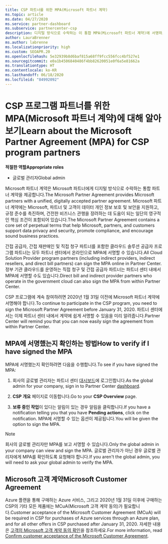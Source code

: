 ```yaml
---
title: CSP 파트너를 위한 MPA(Microsoft 파트너 계약)
ms.topic: article
ms.date: 04/27/2020
ms.service: partner-dashboard
ms.subservice: partnercenter-csp
description: 디지털 방식으로 수락하는 이 통합 MPA(Microsoft 파트너 계약)에 서명하고 확인하기 위한 Microsoft CSP 파트너 요구 사항에 대해 알아봅니다.
author: LauraBrenner
ms.author: labrenne
ms.localizationpriority: high
ms.custom: SEOAPR.20
ms.openlocfilehash: 5e32939b8d6baf815a68ff9fcc556fcc4bf527e1
ms.sourcegitcommit: e0a1b4506840486f4bb82620051e0f6a5e81662a
ms.translationtype: HT
ms.contentlocale: ko-KR
ms.lasthandoff: 06/18/2020
ms.locfileid: "84992092"
---
```

# <a name="learn-about-the-microsoft-partner-agreement-mpa-for-csp-program-partners"></a><span data-ttu-id="dd70c-103">CSP 프로그램 파트너를 위한 MPA(Microsoft 파트너 계약)에 대해 알아보기</span><span class="sxs-lookup"><span data-stu-id="dd70c-103">Learn about the Microsoft Partner Agreement (MPA) for CSP program partners</span></span>

<span data-ttu-id="dd70c-104">**적절한 역할**</span><span class="sxs-lookup"><span data-stu-id="dd70c-104">**Appropriate roles**</span></span>

- <span data-ttu-id="dd70c-105">글로벌 관리자</span><span class="sxs-lookup"><span data-stu-id="dd70c-105">Global admin</span></span>

<span data-ttu-id="dd70c-106">Microsoft 파트너 계약은 Microsoft 파트너에게 디지털 방식으로 수락하는 통합 파트너 계약을 제공합니다.</span><span class="sxs-lookup"><span data-stu-id="dd70c-106">The Microsoft Partner Agreement provides Microsoft partners with a unified, digitally accepted partner agreement.</span></span> <span data-ttu-id="dd70c-107">Microsoft 파트너 계약에는 Microsoft, 파트너 및 고객이 데이터 개인 정보 보호 및 보안을 지원하고, 규정 준수를 촉진하며, 건전한 비즈니스 관행을 장려하는 데 도움이 되는 일단의 영구적인 핵심 조건이 포함되어 있습니다.</span><span class="sxs-lookup"><span data-stu-id="dd70c-107">The Microsoft Partner Agreement contains a core set of perpetual terms that help Microsoft, partners, and customers support data privacy and security, promote compliance, and encourage sound business practices.</span></span>

<span data-ttu-id="dd70c-108">간접 공급자, 간접 재판매인 및 직접 청구 파트너를 포함한 클라우드 솔루션 공급자 프로그램 파트너는 모두 파트너 센터에서 온라인으로 MPA에 서명할 수 있습니다.</span><span class="sxs-lookup"><span data-stu-id="dd70c-108">All Cloud Solution Provider program partners (including indirect providers, indirect resellers, and direct bill partners) can sign the MPA online in Partner Center.</span></span> <span data-ttu-id="dd70c-109">정부 기관 클라우드를 운영하는 직접 청구 및 간접 공급자 파트너는 파트너 센터 내에서 MPA에 서명할 수도 있습니다.</span><span class="sxs-lookup"><span data-stu-id="dd70c-109">Direct bill and indirect provider partners who operate in the government cloud can also sign the MPA from within Partner Center.</span></span>

<span data-ttu-id="dd70c-110">CSP 프로그램에 계속 참여하려면 2020년 1월 31일 이전에 Microsoft 파트너 계약에 서명해야 합니다.</span><span class="sxs-lookup"><span data-stu-id="dd70c-110">To continue to participate in the CSP program, you need to sign the Microsoft Partner Agreement before January 31, 2020.</span></span> <span data-ttu-id="dd70c-111">파트너 센터에서는 이제 파트너 센터 내에서 계약에 쉽게 서명할 수 있음을 미리 알려줍니다.</span><span class="sxs-lookup"><span data-stu-id="dd70c-111">Partner Center will remind you that you can now easily sign the agreement from within Partner Center.</span></span>

## <a name="how-to-verify-if-i-have-signed-the-mpa"></a><span data-ttu-id="dd70c-112">MPA에 서명했는지 확인하는 방법</span><span class="sxs-lookup"><span data-stu-id="dd70c-112">How to verify if I have signed the MPA</span></span>

<span data-ttu-id="dd70c-113">MPA에 서명했는지 확인하려면 다음을 수행합니다.</span><span class="sxs-lookup"><span data-stu-id="dd70c-113">To see if you have signed the MPA:</span></span>

1. <span data-ttu-id="dd70c-114">회사의 글로벌 관리자는 파트너 센터 [대시보드](https://partner.microsoft.com/dashboard/home)에 로그인합니다.</span><span class="sxs-lookup"><span data-stu-id="dd70c-114">As the global admin for your company, sign in to Partner Center [dashboard](https://partner.microsoft.com/dashboard/home).</span></span>

2. <span data-ttu-id="dd70c-115">**CSP 개요** 페이지로 이동합니다.</span><span class="sxs-lookup"><span data-stu-id="dd70c-115">Go to your **CSP Overview** page.</span></span>

3. <span data-ttu-id="dd70c-116">**보류 중인 작업**이 있다는 알림이 있는 경우 알림을 클릭합니다.</span><span class="sxs-lookup"><span data-stu-id="dd70c-116">If you have a notification telling you that you have **Pending actions**, click on the notification.</span></span> <span data-ttu-id="dd70c-117">MPA에 서명할 수 있는 옵션이 제공됩니다.</span><span class="sxs-lookup"><span data-stu-id="dd70c-117">You will be given the option to sign the MPA.</span></span>

>[!NOTE]
><span data-ttu-id="dd70c-118">회사의 글로벌 관리자만 MPA를 보고 서명할 수 있습니다.</span><span class="sxs-lookup"><span data-stu-id="dd70c-118">Only the global admin in your company can view and sign the MPA.</span></span> <span data-ttu-id="dd70c-119">글로벌 관리자가 아닌 경우 글로벌 관리자에게 MPA를 확인하도록 요청해야 합니다.</span><span class="sxs-lookup"><span data-stu-id="dd70c-119">If you aren't the global admin, you will need to ask your global admin to verify the MPA.</span></span>

## <a name="microsoft-customer-agreement"></a><span data-ttu-id="dd70c-120">Microsoft 고객 계약</span><span class="sxs-lookup"><span data-stu-id="dd70c-120">Microsoft Customer Agreement</span></span>

<span data-ttu-id="dd70c-121">Azure 플랜을 통해 구매하는 Azure 서비스, 그리고 2020년 1월 31일 이후에 구매하는 CSP의 기타 모든 제품에는 MCuA(Microsoft 고객 계약 동의)가 필요합니다.</span><span class="sxs-lookup"><span data-stu-id="dd70c-121">Customer acceptance of the Microsoft Customer Agreement (MCuA) will be required in CSP for purchases of Azure services through an Azure plan, and for all other offers in CSP purchased after January 31, 2020.</span></span> <span data-ttu-id="dd70c-122">자세한 내용은 [고객의 Microsoft 고객 계약 동의 확인](confirm-customer-agreement.md)을 참조하세요.</span><span class="sxs-lookup"><span data-stu-id="dd70c-122">For more information, read [Confirm customer acceptance of the Microsoft Customer Agreement](confirm-customer-agreement.md).</span></span>